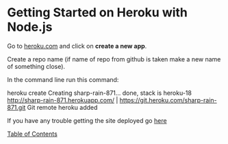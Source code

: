 # Getting Started on Heroku with Node.js

Go to [heroku.com](https://dashboard.heroku.com/apps) and click on **create a new app**.

Create a repo name (if name of repo from github is taken make a new name of something close).

In the command line run this command:

heroku create
Creating sharp-rain-871... done, stack is heroku-18
http://sharp-rain-871.herokuapp.com/ | https://git.heroku.com/sharp-rain-871.git
Git remote heroku added

If you have any trouble getting the site deployed go [here](https://devcenter.heroku.com/articles/getting-started-with-nodejs#prepare-the-app)

[Table of Contents](../index.md)